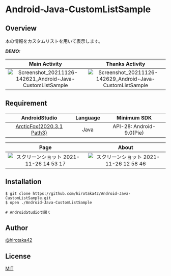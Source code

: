 # Android-Java-CustomListSample

## Overview
本の情報をカスタムリストを用いて表示します。

***DEMO:***

Main Activity             |  Thanks Activity
:-------------------------:|:-------------------------:
![Screenshot_20211126-142621_Android-Java-CustomListSample](https://user-images.githubusercontent.com/79750434/143531486-ff88f2ff-78d0-42d9-a69e-45b7864b55ab.jpg) | ![Screenshot_20211126-142629_Android-Java-CustomListSample](https://user-images.githubusercontent.com/79750434/143531494-349c066d-8c83-4f06-81db-07cbcfcfea35.jpg)

## Requirement

AndroidStudio | Language | Minimum SDK
:------------:|:--------:|:-----------:
[ArcticFox(2020.3.1 Path3)](https://developer.android.com/studio/archive) | Java | API-28: Android-9.0(Pie)


Page | About  
:------------:|:--------:
![スクリーンショット 2021-11-26 14 53 17](https://user-images.githubusercontent.com/79750434/143533766-bf52f745-e662-45a8-bf4a-df79854d0cef.png)|![スクリーンショット 2021-11-26 12 58 46](https://user-images.githubusercontent.com/79750434/143532405-68592489-0a90-493e-8b13-2a99a22afa9c.png)


## Installation

```
$ git clone https://github.com/hirotaka42/Android-Java-CustomListSample.git
$ open ./Android-Java-CustomListSample

# AndroidStudioで開く
```

## Author

[@hirotaka42](https://github.com/hirotaka42)

## License

[MIT](http://TomoakiTANAKA.mit-license.org)</blockquote>
